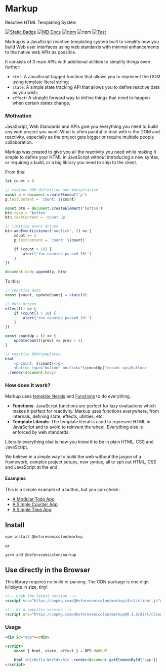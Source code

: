 # Markup

Reactive HTML Templating System

[![Static Badge](https://img.shields.io/badge/Website-blue)](https://markup.beforesemicolon.com)
[![MD Docs](https://img.shields.io/badge/MD_docs-blue)](https://github.com/beforesemicolon/markup/blob/main/docs/index.md)
[![npm](https://img.shields.io/npm/v/%40beforesemicolon%2Fmarkup)](https://www.npmjs.com/package/@beforesemicolon/markup)
![npm](https://img.shields.io/npm/l/%40beforesemicolon%2Fmarkup)
[![Test](https://github.com/beforesemicolon/html/actions/workflows/test.yml/badge.svg?branch=main)](https://github.com/beforesemicolon/html/actions/workflows/test.yml)

Markup is a JavaScript reactive templating system built to simplify how you build Web user interfaces using web standards with minimal enhancements to the native web APIs as possible.

It consists of 3 main APIs with additional utilities to simplify things even further:

-   `html`: A JavaScript tagged function that allows you to represent the DOM using template literal string;
-   `state`: A simple state tracking API that allows you to define reactive data as you wish;
-   `effect`: A straight forward way to define things that need to happen when certain states change;

### Motivation

JavaScript, Web Standards and APIs give you everything you need to build any web project you want. What is often painful to deal with is the DOM and reactivity, especially as the project gets bigger or require multiple people collaboration.

Markup was created to give you all the reactivity you need while making it simple to define your HTML in JavaScript without introducing a new syntax, or requiring a build, or a big library you need to ship to the client.

From this:

```javascript
let count = 0

// tedious DOM definition and manipulation
const p = document.createElement('p')
p.textContent = `count: ${count}`

const btn = document.createElement('button')
btn.type = 'button'
btn.textContent = 'count up'

// limiting event driven
btn.addEventListener('onclick', () => {
    count += 1
    p.textContent = `count: ${count}`

    if (count > 10) {
        alert('You counted passed 10!')
    }
})

document.body.append(p, btn)
```

To this:

```javascript
// reactive data
const [count, updateCount] = state(0)

// data driven
effect(() => {
    if (count() > 10) {
        alert('You counted passed 10!')
    }
})

const countUp = () => {
    updateCount((prev) => prev + 1)
}

// reactive DOM/templates
html`
    <p>count: ${count}</p>
    <button type="button" onclick="${countUp}">count up</button>
`.render(document.body)
```

### How does it work?

Markup uses [template literals](https://developer.mozilla.org/en-US/docs/Web/JavaScript/Reference/Template_literals) and [Functions](https://developer.mozilla.org/en-US/docs/Web/JavaScript/Guide/Functions) to do everything.

-   **Functions**: JavaScript functions are perfect for lazy evaluations which makes it perfect for reactivity. Markup uses functions everywhere, from internals, defining state, effects, utilities, etc.
-   **Template Literals**: The template literal is used to represent HTML in JavaScript and to avoid to reinvent the wheel. Everything else is enforced by web standards.

Literally everything else is how you know it to be in plain HTML, CSS and JavaScript.

We believe in a simple way to build the web without the jargon of a framework, complex project setups, new syntax, all to spit out HTML, CSS and JavaScript at the end.

#### Examples

This is a simple example of a button, but you can check:

-   [A Modular Todo App](https://stackblitz.com/edit/web-platform-lvonxr?file=app.js)
-   [A Simple Counter App](https://stackblitz.com/edit/web-platform-adqrrf?file=app.js)
-   [A Simple Time App](https://stackblitz.com/edit/web-platform-bwoxex?file=button.js)

## Install

```
npm install @beforesemicolon/markup
```

or

```
yarn add @beforesemicolon/markup
```

## Use directly in the Browser

This library requires no build or parsing. The CDN package is one digit killobyte in size, tiny!

```html
<!-- Grab the latest version -->
<script src="https://unpkg.com/@beforesemicolon/markup/dist/client.js"></script>

<!-- Or a specific version -->
<script src="https://unpkg.com/@beforesemicolon/markup@0.3.0/dist/client.js"></script>
```

### Usage

```html
<div id="app"></div>

<script>
    const { html, state, effect } = BFS.MARKUP

    html`<h1>Hello World</h1>`.render(document.getElementById('app'))
</script>
```
